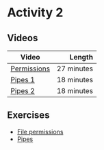 # Activity 2

## Videos

| Video | Length |
|-------|-------:|
| [Permissions]() | 27 minutes |
| [Pipes 1]() | 18 minutes |
| [Pipes 2]() | 18 minutes |

## Exercises

  * [File permissions](./permissions.md)
  * [Pipes](./pipes.md)
